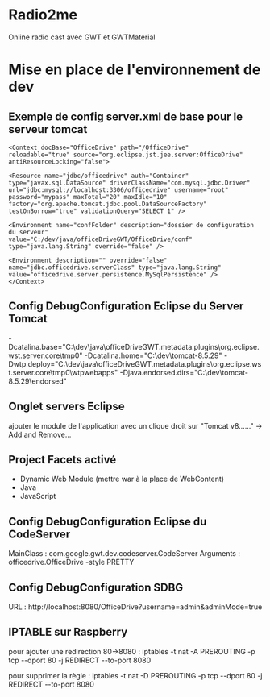 # Radio2me
Online radio cast avec GWT et GWTMaterial

# Mise en place de l'environnement de dev

## Exemple de config server.xml de base pour le serveur tomcat
	<Context docBase="OfficeDrive" path="/OfficeDrive"
	reloadable="true" source="org.eclipse.jst.jee.server:OfficeDrive"
	antiResourceLocking="false">

	<Resource name="jdbc/officedrive" auth="Container"
	type="javax.sql.DataSource" driverClassName="com.mysql.jdbc.Driver"
	url="jdbc:mysql://localhost:3306/officedrive" username="root"
	password="mypass" maxTotal="20" maxIdle="10"
	factory="org.apache.tomcat.jdbc.pool.DataSourceFactory"
	testOnBorrow="true" validationQuery="SELECT 1" />
	
	<Environment name="confFolder" description="dossier de configuration du serveur"
	value="C:/dev/java/officeDriveGWT/OfficeDrive/conf" type="java.lang.String" override="false" />

	<Environment description="" override="false"
	name="jdbc.officedrive.serverClass" type="java.lang.String"
	value="officedrive.server.persistence.MySqlPersistence" />
	</Context>

## Config DebugConfiguration Eclipse du Server Tomcat
-Dcatalina.base="C:\dev\java\officeDriveGWT\.metadata\.plugins\org.eclipse.wst.server.core\tmp0" -Dcatalina.home="C:\dev\tomcat-8.5.29" -Dwtp.deploy="C:\dev\java\officeDriveGWT\.metadata\.plugins\org.eclipse.wst.server.core\tmp0\wtpwebapps" -Djava.endorsed.dirs="C:\dev\tomcat-8.5.29\endorsed"

## Onglet servers Eclipse
ajouter le module de l'application avec un clique droit sur "Tomcat v8......" -> Add and Remove...

## Project Facets activé
- Dynamic Web Module (mettre war à la place de WebContent)
- Java
- JavaScript

## Config DebugConfiguration Eclipse du CodeServer
MainClass : com.google.gwt.dev.codeserver.CodeServer
Arguments : officedrive.OfficeDrive -style PRETTY

## Config DebugConfiguration SDBG
URL : http://localhost:8080/OfficeDrive?username=admin&adminMode=true

## IPTABLE sur Raspberry
pour ajouter une redirection 80->8080 : 
iptables -t nat -A PREROUTING -p tcp --dport 80 -j REDIRECT --to-port 8080

pour supprimer la règle :
iptables -t nat -D PREROUTING -p tcp --dport 80 -j REDIRECT --to-port 8080
